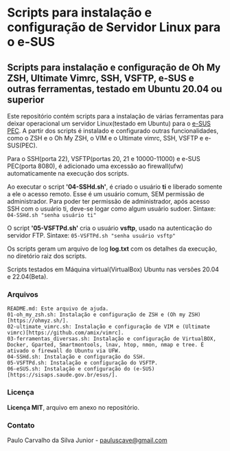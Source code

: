 # Scripts para instalação e configuração de Servidor Linux para o e-SUS
## Scripts para instalação e configuração de Oh My ZSH, Ultimate Vimrc, SSH, VSFTP, e-SUS e outras ferramentas, testado em Ubuntu 20.04 ou superior

Este repositório contém scripts para a instalação de várias ferramentas para deixar operacional um servidor Linux(testado em Ubuntu) para o [e-SUS PEC](https://sisaps.saude.gov.br/esus/). A partir dos scripts é instalado e configurado outras funcionalidades, como o ZSH e o Oh My ZSH, o VIM e o Ultimate vimrc, SSH, VSFTP e e-SUS(PEC).

Para o SSH(porta 22), VSFTP(portas 20, 21 e 10000-11000) e e-SUS PEC(porta 8080), é adicionado uma excessão ao firewall(ufw) automaticamente na execução dos scripts.

Ao executar o script **'04-SSHd.sh'**, é criado o usuário **ti** e liberado somente a ele o acesso remoto. Esse é um usuário comum, SEM permissão de administrador. Para poder ter permissão de administrador, após acesso SSH com o usuário ti, deve-se logar como algum usuário sudoer.
Sintaxe: `04-SSHd.sh "senha usuário ti"`

O script **'05-VSFTPd.sh'** cria o usuário **vsftp**, usado na autenticação do servidor FTP. 
Sintaxe: `05-VSFTPd.sh "senha usuário vsftp"`

Os scripts geram um arquivo de log **log.txt** com os detalhes da execução, no diretório raiz dos scripts.

Scripts testados em Máquina virtual(VirtualBox) Ubuntu nas versões 20.04 e 22.04(Beta).


### Arquivos
```
README.md: Este arquivo de ajuda.
01-oh_my_zsh.sh: Instalação e configuração de ZSH e (Oh my ZSH)[https://ohmyz.sh/].
02-ultimate_vimrc.sh: Instalação e configuração de VIM e (Ultimate vimrc)[https://github.com/amix/vimrc].
03-ferramentas_diversas.sh: Instalação e configuração de VirtualBOX, Docker, Gparted, Smartmontools, lnav, htop, nmon, nmap e tree. É ativado o firewall do Ubuntu via UFW.
04-SSHd.sh: Instalação e configuração do SSH. 
05-VSFTPd.sh: Instalação e configuração do VSFTP.
06-eSUS.sh: Instalação e configuração do (e-SUS)[https://sisaps.saude.gov.br/esus/].
```


### Licença
**Licença MIT**, arquivo em anexo no repositório.


### Contato

Paulo Carvalho da Silva Junior - pauluscave@gmail.com
